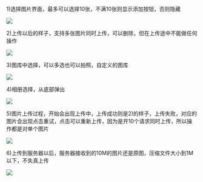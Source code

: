 1)选择图片界面，最多可以选择10张，不满10张则显示添加按钮，否则隐藏

![](https://github.com/736008081/uploadPhoto/blob/master/image/QQ%E5%9B%BE%E7%89%8720160826134010.png)

2)上传以后的样子，支持多张图片同时上传，可以删除，但在上传途中不能做任何操作

![](https://github.com/736008081/uploadPhoto/blob/master/image/QQ%E5%9B%BE%E7%89%8720160826134122.png)

3)图库中选择，可以多选也可以拍照，自定义的图库

![](https://github.com/736008081/uploadPhoto/blob/master/image/QQ%E5%9B%BE%E7%89%8720160826134206.png)

4)相册选择，从底部弹出

![](https://github.com/736008081/uploadPhoto/blob/master/image/QQ%E5%9B%BE%E7%89%8720160826134247.png)

5)图片上传过程，开始会出现上传中，上传成功则是2)的样子，上传失败，对应的图片会出现点击重试，点击可以重新上传，因为是开10个请求同时上传，所以操作都是对单个图片

![](https://github.com/736008081/uploadPhoto/blob/master/image/QQ%E5%9B%BE%E7%89%8720160826134329.png)

6)上传到服务器以后，服务器接收到的10M的图片还是原图，压缩文件大小到1M以下，不失真上传

 ![](https://github.com/736008081/uploadPhoto/blob/master/image/QQ%E5%9B%BE%E7%89%8720160826140522.png)
